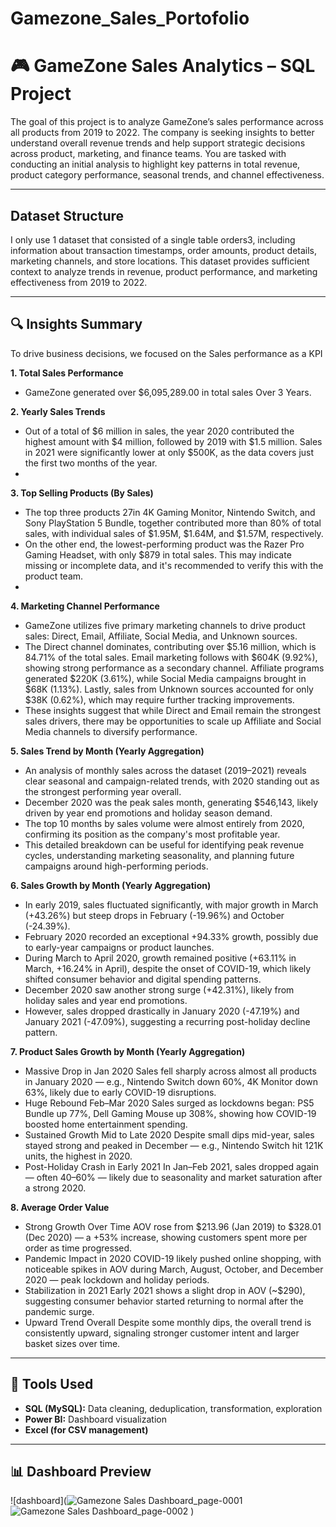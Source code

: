 # Gamezone_Sales_Portofolio

# 🎮 GameZone Sales Analytics – SQL Project

The goal of this project is to analyze GameZone’s sales performance across all products from 2019 to 2022. The company is seeking insights to better understand overall revenue trends and help support strategic decisions across product, marketing, and finance teams. You are tasked with conducting an initial analysis to highlight key patterns in total revenue, product category performance, seasonal trends, and channel effectiveness.

---

## Dataset Structure

I only use 1 dataset that consisted of a single table orders3, including information about transaction timestamps, order amounts, product details, marketing channels, and store locations. This dataset provides sufficient context to analyze trends in revenue, product performance, and marketing effectiveness from 2019 to 2022.


---

## 🔍 Insights Summary
To drive business decisions, we focused on the Sales performance as a KPI

**1. Total Sales Performance**
- GameZone generated over $6,095,289.00 in total sales Over 3 Years.

**2. Yearly Sales Trends**
- Out of a total of $6 million in sales, the year 2020 contributed the highest amount with $4 million, followed by 2019 with $1.5 million. Sales in 2021 were significantly lower at only $500K, as the data covers just the first two months of the year.
- 
**3. Top Selling Products (By Sales)**
- The top three products 27in 4K Gaming Monitor, Nintendo Switch, and Sony PlayStation 5 Bundle, together contributed more than 80% of total sales, with individual sales of $1.95M, $1.64M, and $1.57M, respectively.
- On the other end, the lowest-performing product was the Razer Pro Gaming Headset, with only $879 in total sales. This may indicate missing or incomplete data, and it's recommended to verify this with the product team.
- 
**4. Marketing Channel Performance**
- GameZone utilizes five primary marketing channels to drive product sales: Direct, Email, Affiliate, Social Media, and Unknown sources.
- The Direct channel dominates, contributing over $5.16 million, which is 84.71% of the total sales.
Email marketing follows with $604K (9.92%), showing strong performance as a secondary channel.
Affiliate programs generated $220K (3.61%), while Social Media campaigns brought in $68K (1.13%).
Lastly, sales from Unknown sources accounted for only $38K (0.62%), which may require further tracking improvements.
- These insights suggest that while Direct and Email remain the strongest sales drivers, there may be opportunities to scale up Affiliate and Social Media channels to diversify performance.

**5. Sales Trend by Month (Yearly Aggregation)**
- An analysis of monthly sales across the dataset (2019–2021) reveals clear seasonal and campaign-related trends, with 2020 standing out as the strongest performing year overall.
- December 2020 was the peak sales month, generating $546,143, likely driven by year end promotions and holiday season demand.
- The top 10 months by sales volume were almost entirely from 2020, confirming its position as the company's most profitable year.
- This detailed breakdown can be useful for identifying peak revenue cycles, understanding marketing seasonality, and planning future campaigns around high-performing periods.
  
**6. Sales Growth by Month (Yearly Aggregation)**
- In early 2019, sales fluctuated significantly, with major growth in March (+43.26%) but steep drops in February (-19.96%) and October (-24.39%).
- February 2020 recorded an exceptional +94.33% growth, possibly due to early-year campaigns or product launches.
- During March to April 2020, growth remained positive (+63.11% in March, +16.24% in April), despite the onset of COVID-19, which likely shifted consumer behavior and digital spending patterns.
- December 2020 saw another strong surge (+42.31%), likely from holiday sales and year end promotions.
- However, sales dropped drastically in January 2020 (-47.19%) and January 2021 (-47.09%), suggesting a recurring post-holiday decline pattern.


**7. Product Sales Growth by Month (Yearly Aggregation)**
- Massive Drop in Jan 2020
Sales fell sharply across almost all products in January 2020 — e.g., Nintendo Switch down 60%, 4K Monitor down 63%, likely due to early COVID-19 disruptions.
- Huge Rebound Feb–Mar 2020
Sales surged as lockdowns began: PS5 Bundle up 77%, Dell Gaming Mouse up 308%, showing how COVID-19 boosted home entertainment spending.
- Sustained Growth Mid to Late 2020
Despite small dips mid-year, sales stayed strong and peaked in December — e.g., Nintendo Switch hit 121K units, the highest in 2020.
- Post-Holiday Crash in Early 2021
In Jan–Feb 2021, sales dropped again — often 40–60% — likely due to seasonality and market saturation after a strong 2020.

**8. Average Order Value**
- Strong Growth Over Time
AOV rose from $213.96 (Jan 2019) to $328.01 (Dec 2020) — a +53% increase, showing customers spent more per order as time progressed.
- Pandemic Impact in 2020
COVID-19 likely pushed online shopping, with noticeable spikes in AOV during March, August, October, and December 2020 — peak lockdown and holiday periods.
- Stabilization in 2021
Early 2021 shows a slight drop in AOV (~$290), suggesting consumer behavior started returning to normal after the pandemic surge.
- Upward Trend Overall
Despite some monthly dips, the overall trend is consistently upward, signaling stronger customer intent and larger basket sizes over time.





---


## 🧰 Tools Used

- **SQL (MySQL):** Data cleaning, deduplication, transformation, exploration  
- **Power BI:** Dashboard visualization
- **Excel (for CSV management)**


---


## 📊 Dashboard Preview

![dashboard](![Gamezone Sales Dashboard_page-0001](https://github.com/user-attachments/assets/e5edf7cf-a799-460c-8f53-f61e54277bf0)
![Gamezone Sales Dashboard_page-0002](https://github.com/user-attachments/assets/acb043f1-578d-42a9-8014-7e35d9ec6191)
)  






